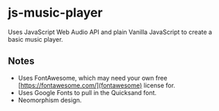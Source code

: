 # js-music-player

Uses JavaScript Web Audio API and plain Vanilla JavaScript to create a basic music player. 

## Notes

- Uses FontAwesome, which may need your own free [https://fontawesome.com/](fontawesome) license for.
- Uses Google Fonts to pull in the Quicksand font.
- Neomorphism design.